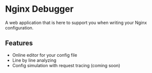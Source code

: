# Nginx Debugger
A web application that is here to support you when writing your Nginx configuration.

## Features
- Online editor for your config file
- Line by line analyzing
- Config simulation with request tracing (coming soon)
